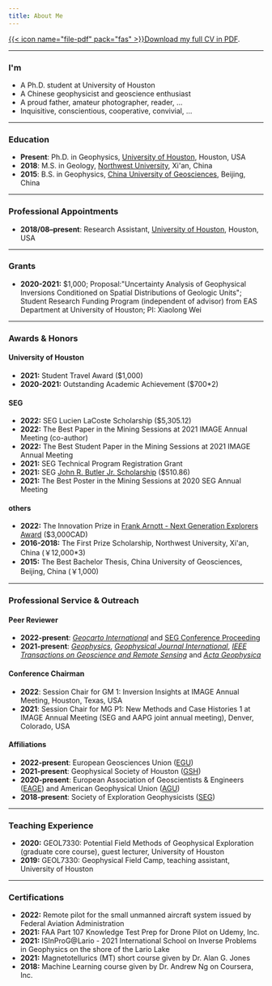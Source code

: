 ```yaml
---
title: About Me
---
```


[{{< icon name="file-pdf" pack="fas" >}}Download my full CV in PDF](https://github.com/xiaolongw1223/cv-plus/blob/main/xiaolong_wei_cv_english.pdf).

---

### I'm
- A Ph.D. student at University of Houston
- A Chinese geophysicist and geoscience enthusiast
- A proud father, amateur photographer, reader, ...
- Inquisitive, conscientious, cooperative, convivial, ...

---

### Education

- **Present**: Ph.D. in Geophysics,
  [University of Houston](https://uh.edu/nsm/earth-atmospheric/), Houston, USA
- **2018**: M.S. in Geology,
  [Northwest University](https://www.nwu.edu.cn/), Xi'an, China
- **2015**: B.S. in Geophysics,
  [China University of Geosciences](https://www.cugb.edu.cn/), Beijing, China

---

### Professional Appointments

- **2018/08–present**: Research Assistant,
  [University of Houston](https://uh.edu/nsm/earth-atmospheric/), Houston, USA

---

### Grants
- **2020-2021:** \$1,000; Proposal:"Uncertainty Analysis of Geophysical Inversions Conditioned on Spatial Distributions of Geologic Units"; Student Research Funding Program (independent of advisor) from EAS Department at University of Houston; PI: Xiaolong Wei


---

### Awards & Honors

#### University of Houston

<!-- - **2021:** Student Research Funding, paid directly to student (\$1,000) -->
- **2021:** Student Travel Award (\$1,000)
- **2020-2021:** Outstanding Academic Achievement (\$700*2)

#### SEG

- **2022:** SEG Lucien LaCoste Scholarship (\$5,305.12)
- **2022:** The Best Paper in the Mining Sessions at 2021 IMAGE Annual Meeting (co-author)
- **2022:** The Best Student Paper in the Mining Sessions at 2021 IMAGE Annual Meeting
- **2021:** SEG Technical Program Registration Grant
- **2021:** SEG [John R. Butler Jr. Scholarship](https://seg.org/Education/Student/Student-Opportunities/Scholarships/List-of-scholarship-recipients) (\$510.86)
- **2021:** The Best Poster in the Mining Sessions at 2020 SEG Annual Meeting

#### others
- **2022:** The Innovation Prize in [Frank Arnott - Next Generation Explorers Award](https://www.pdac.ca/members/students/faa/about-the-award) (\$3,000CAD)
- **2016-2018:** The First Prize Scholarship, Northwest University, Xi'an, China (￥12,000*3)
- **2015:** The Best Bachelor Thesis, China University of Geosciences, Beijing, China (￥1,000)

---

### Professional Service \& Outreach

#### Peer Reviewer
- **2022-present**: [*Geocarto International*](https://www.tandfonline.com/journals/tgei20) and [SEG Conference Proceeding](https://seg.org/)
- **2021-present**: [*Geophysics*](https://library.seg.org/journal/gpysa7), [*Geophysical Journal International*](https://academic.oup.com/gji), [*IEEE Transactions on Geoscience and Remote Sensing*](https://ieeexplore.ieee.org/xpl/RecentIssue.jsp?punumber=36) and [*Acta Geophysica*](https://www.springer.com/journal/11600)

#### Conference Chairman
- **2022**: Session Chair for GM 1: Inversion Insights at IMAGE Annual Meeting, Houston, Texas, USA
- **2021**: Session Chair for MG P1: New Methods and Case Histories 1 at IMAGE Annual Meeting (SEG and AAPG joint annual meeting), Denver, Colorado, USA

#### Affiliations
- **2022-present**: European Geosciences Union ([EGU](https://www.egu.eu/))
- **2021-present**: Geophysical Society of Houston ([GSH](https://www.gshtx.org/))
- **2020-present**: European Association of Geoscientists \& Engineers ([EAGE](https://eage.org/)) and American Geophysical Union ([AGU](https://www.agu.org/))
- **2018-present**: Society of Exploration Geophysicists ([SEG](https://seg.org/))

---

### Teaching Experience
- **2020:** GEOL7330: Potential Field Methods of Geophysical Exploration (graduate core course), guest lecturer, University of Houston
- **2019:** GEOL7330: Geophysical Field Camp, teaching assistant, University of Houston

---

### Certifications
- **2022:** Remote pilot for the small unmanned aircraft system issued by Federal Aviation Administration
- **2021:** FAA Part 107 Knowledge Test Prep for Drone Pilot on Udemy, Inc.
- **2021:** ISInProG@Lario - 2021 International School on Inverse Problems in Geophysics on the shore of the Lario Lake
- **2021:** Magnetotellurics (MT) short course given by Dr. Alan G. Jones
- **2018:** Machine Learning course given by Dr. Andrew Ng on Coursera, Inc.
